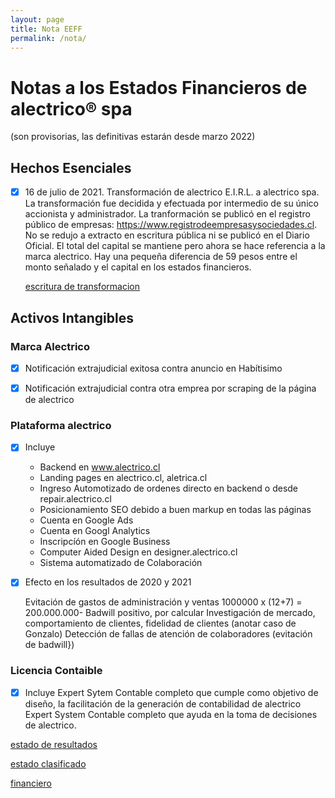 ```yaml
---
layout: page
title: Nota EEFF
permalink: /nota/
---
```

# Notas a los Estados Financieros de alectrico® spa
  (son provisorias, las definitivas estarán desde marzo 2022)


## Hechos Esenciales
 - [x] 16 de julio de 2021. Transformación de alectrico E.I.R.L. a alectrico spa. 
   La transformación fue decidida y efectuada por intermedio de su único accionista y administrador.
   La tranformación se publicó en el registro público de empresas: https://www.registrodeempresasysociedades.cl.
   No se redujo a extracto en escritura pública ni se publicó en el Diario Oficial.
   El total del capital se mantiene pero ahora se hace referencia a la marca alectrico. 
   Hay una pequeña diferencia de 59 pesos entre el monto señalado y el capital en los estados financieros.
  
   [escritura de transformacion](./escrito.pdf)
  
##  Activos Intangibles

### Marca Alectrico
  - [x] Notificación extrajudicial exitosa contra anuncio en Habítisimo
  - [x] Notificación extrajudicial contra otra emprea por scraping de la página de alectrico


### Plataforma alectrico
  - [x] Incluye

    - Backend en www.alectrico.cl
    - Landing pages en alectrico.cl, aletrica.cl
    - Ingreso Automotizado de ordenes directo en backend o desde repair.alectrico.cl
    - Posicionamiento SEO debido a buen markup en todas las páginas
    - Cuenta en Google Ads
    - Cuenta en Googl Analytics
    - Inscripcíón en Google Business
    - Computer Aided Design en designer.alectrico.cl
    - Sistema automatizado de Colaboración

  - [x] Efecto en los resultados de 2020 y 2021

    Evitación de gastos de administración y ventas
    1000000 x (12+7) = 200.000.000-
    Badwill positivo, por calcular
    Investigación de mercado, comportamiento de clientes, fidelidad de clientes
     (anotar caso de Gonzalo)
    Detección de fallas de atención de colaboradores
     (evitación de badwill})
 
 
### Licencia Contaible

   - [x] Incluye
      Expert Sytem Contable completo que cumple como objetivo de diseño, la facilitación de la generación de contabilidad de alectrico 
      Expert System Contable completo que ayuda en la toma de decisiones de alectrico.


[estado de resultados](/alectrico-2021/tributario.html)

[estado clasificado](/alectrico-2021/final.html)

[financiero](/alectrico-2021/financiero.html)















